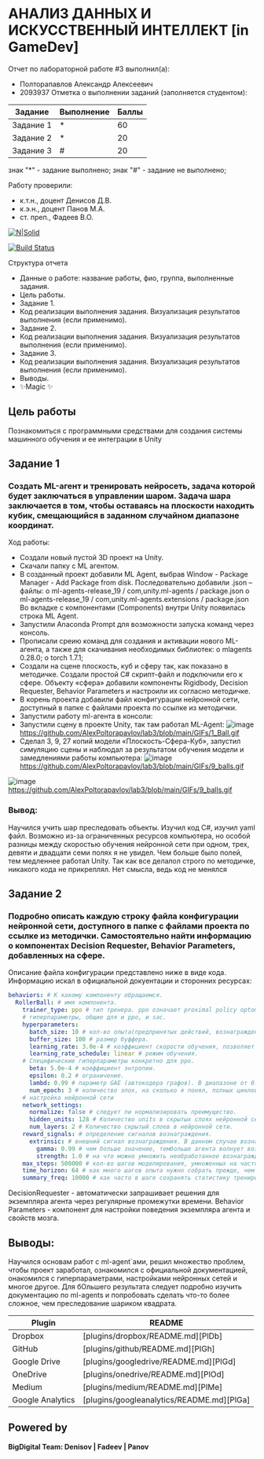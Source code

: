 # АНАЛИЗ ДАННЫХ И ИСКУССТВЕННЫЙ ИНТЕЛЛЕКТ [in GameDev]
Отчет по лабораторной работе #3 выполнил(а):
- Полторапавлов Александр Алексеевич
- 2093937
Отметка о выполнении заданий (заполняется студентом):

| Задание | Выполнение | Баллы |
| ------ | ------ | ------ |
| Задание 1 | * | 60 |
| Задание 2 | * | 20 |
| Задание 3 | # | 20 |

знак "*" - задание выполнено; знак "#" - задание не выполнено;

Работу проверили:
- к.т.н., доцент Денисов Д.В.
- к.э.н., доцент Панов М.А.
- ст. преп., Фадеев В.О.

[![N|Solid](https://cldup.com/dTxpPi9lDf.thumb.png)](https://nodesource.com/products/nsolid)

[![Build Status](https://travis-ci.org/joemccann/dillinger.svg?branch=master)](https://travis-ci.org/joemccann/dillinger)

Структура отчета

- Данные о работе: название работы, фио, группа, выполненные задания.
- Цель работы.
- Задание 1.
- Код реализации выполнения задания. Визуализация результатов выполнения (если применимо).
- Задание 2.
- Код реализации выполнения задания. Визуализация результатов выполнения (если применимо).
- Задание 3.
- Код реализации выполнения задания. Визуализация результатов выполнения (если применимо).
- Выводы.
- ✨Magic ✨

## Цель работы
Познакомиться с программными средствами для создания системы машинного обучения и ее интеграции в Unity

## Задание 1
### Создать ML-агент и тренировать нейросеть, задача которой будет заключаться в управлении шаром. Задача шара заключается в том, чтобы оставаясь на плоскости находить кубик, смещающийся в заданном случайном диапазоне координат.

Ход работы:
- Создали новый пустой 3D проект на Unity.
- Скачали папку с ML агентом.
- В созданный проект добавили ML Agent, выбрав Window - Package Manager - Add Package from disk. Последовательно добавили .json – файлы:
    o ml-agents-release_19 / com,unity.ml-agents / package.json
    o ml-agents-release_19 / com,unity.ml-agents.extensions / package.json
Во вкладке с компонентами (Components) внутри Unity появилась строка ML Agent. 
- Запустили Anaconda Prompt для возможности запуска команд через консоль.
- Прописали среию команд для создания и активации нового ML- агента, а также для скачивания необходимых библиотек:
    o mlagents 0.28.0;
    o torch 1.7.1;
- Создали на сцене плоскость, куб и сферу так, как показано в методичке. Создали простой C# скрипт-файл и подключили его к сфере. Объекту «сфера» добавили компоненты Rigidbody, Decision Requester, Behavior Parameters и настроили их согласно методичке.
- В корень проекта добавили файл конфигурации нейронной сети, доступный в папке с файлами проекта по ссылке из методички.
- Запустили работу ml-агента в консоли:
- Запустили сцену в проекте Unity, так там работал ML-Agent:
![image](https://github.com/AlexPoltorapavlov/lab3/blob/main/GIFs/1_Ball.gif)
https://github.com/AlexPoltorapavlov/lab3/blob/main/GIFs/1_Ball.gif
- Сделал 3, 9, 27 копий модели «Плоскость-Сфера-Куб», запустил симуляцию сцены и наблюдал за результатом обучения модели и замедлениями работы компьютера:
![image](https://github.com/AlexPoltorapavlov/lab3/blob/main/GIFs/9_balls.gif)
https://github.com/AlexPoltorapavlov/lab3/blob/main/GIFs/9_balls.gif

![image](https://github.com/AlexPoltorapavlov/lab3/blob/main/GIFs/9_balls.gif)
https://github.com/AlexPoltorapavlov/lab3/blob/main/GIFs/9_balls.gif

### Вывод: 
Научился учить шар преследовать объекты. Изучил код C#, изучил yaml файл. Возможно из-за ограниченных ресурсов компьютера, но особой разницы между скоростью обучения нейронной сети при одном, трех, девяти и двадцати семи полях я не увидел. Чем больше было полей, тем медленнее работал Unity. Так как все делалол строго по методичке, никакого кода не прикреплял. Нет смысла, ведь код не менялся

## Задание 2
### Подробно описать каждую строку файла конфигурации нейронной сети, доступного в папке с файлами проекта по ссылке из методички. Самостоятельно найти информацию о компонентах Decision Requester, Behavior Parameters, добавленных на сфере.

Описание файла конфигурации представлено ниже в виде кода. Информацию искал в официальной докуентации и сторонних ресурсах:

```yaml
behaviors: # К какому компоненту обращаемся.
  RollerBall: # имя компонента.
    trainer_type: ppo # тип тренера. ppo означает proximal policy optomozation. Есть еще SAC.
    # гиперпараметры, общие для и ppo, и sac.
    hyperparameters:  
      batch_size: 10 # кол-во опыта(предпринятых действий, вознаграждений и тд), передаваемых на каждой итерации градиентного спуска.
      buffer_size: 100 # размер буффера.
      learning_rate: 3.0e-4 # коэффициент скорости обучения, позволяет управлять величиной коррекции весов на каждой итерации.
      learning_rate_schedule: linear # режим обучения.
    # Специфические гиперпараметры конкретно для ppo.
      beta: 5.0e-4 # коеффициент энтропии.
      epsilon: 0.2 # ограничение.
      lambd: 0.99 # параметр GAE (автокодера графов). В диапазоне от 0.9 до 1.
      num_epoch: 3 # количество эпох, на сколько я понял, полных циклов обработки обучающих данных.
    # настройка нейронной сети
    network_settings: 
      normalize: false # следует ли нормализировать преимущество.
      hidden_units: 128 # Количество units в скрытых слоях нейронной сети. Чем сложнее взаимодействие, тем больше это кол-во.
      num_layers: 2 # Количество скрытый слоев в нейронной сети.
    reward_signals: # определение сигналов вознаграждения.
      extrinsic: # внешний сигнал вознаграждения. В данном случае вознаграждение от среды игнорируется.
        gamma: 0.99 # чем больше значение, тембольше агента волнует возможное вознаграждение в отдаленном будущем.
        strength: 1.0 # на что можно умножить необработанное вознаграждение. От 0 до 1.
    max_steps: 500000 # кол-во шагов моделирования, умноженных на частоту кадров, выполняемых в процессе обучения. Чем сложнее задача, тем больше должно быть число.
    time_horizon: 64 # как много шагов опыта нужно собрать прежде, чем добавлять его в буффер опыта. Должно таким, чтобы охватывать все важное поведение агента в последовательности его действий.
    summary_freq: 10000 # как часто в шаге сохранять статистику тренировок.
```
DecisionRequester - автоматически запрашивает решения для экземпляра агента через регулярные промежутки времени.
Behavior Parameters - компонент для настройки поведения экземпляра агента и свойств мозга.

## Выводы:
Научился основам работ с ml-agent`ами, решил множество проблем, чтобы проект заработал, ознакомился с официальной документацией, онакомился с гиперпараметрами, настройками нейронных сетей и многое другое. Для бОльшего результата следует подробно изучить документацию по ml-agents и попробовать сделать что-то более сложное, чем преследование шариком квадрата. 

| Plugin | README |
| ------ | ------ |
| Dropbox | [plugins/dropbox/README.md][PlDb] |
| GitHub | [plugins/github/README.md][PlGh] |
| Google Drive | [plugins/googledrive/README.md][PlGd] |
| OneDrive | [plugins/onedrive/README.md][PlOd] |
| Medium | [plugins/medium/README.md][PlMe] |
| Google Analytics | [plugins/googleanalytics/README.md][PlGa] |

## Powered by

**BigDigital Team: Denisov | Fadeev | Panov**
